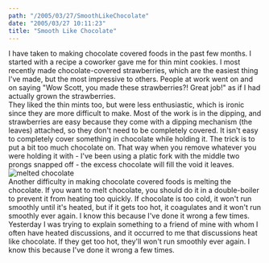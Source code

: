 ```yaml
---
path: "/2005/03/27/SmoothLikeChocolate" 
date: "2005/03/27 10:11:23" 
title: "Smooth Like Chocolate" 
---
```

I have taken to making chocolate covered foods in the past few months. I started with a recipe a coworker gave me for thin mint cookies. I most recently made chocolate-covered strawberries, which are the easiest thing I've made, but the most impressive to others. People at work went on and on saying "Wow Scott, you made these strawberries?! Great job!" as if I had actually grown the strawberries.<br>They liked the thin mints too, but were less enthusiastic, which is ironic since they are more difficult to make. Most of the work is in the dipping, and strawberries are easy because they come with a dipping mechanism (the leaves) attached, so they don't need to be completely covered. It isn't easy to completely cover something in chocolate while holding it. The trick is to put a bit too much chocolate on. That way when you remove whatever you were holding it with - I've been using a platic fork with the middle two prongs snapped off - the excess chocolate will fill the void it leaves.<br><img src="http://typewriting.org/image/article/content/melted_chocolate.jpg" alt="melted chocolate"/><br>Another difficulty in making chocolate covered foods is melting the chocolate. If you want to melt chocolate, you should do it in a double-boiler to prevent it from heating too quickly.  If chocolate is too cold, it won't run smoothly until it's heated, but if it gets too hot, it coagulates and it won't run smoothly ever again. I know this because I've done it wrong a few times. Yesterday I was trying to explain something to a friend of mine with whom I often have heated discussions, and it occurred to me that discussions heat like chocolate. If they get too hot, they'll won't run smoothly ever again. I know this because I've done it wrong a few times.
